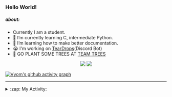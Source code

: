 ### Hello World!

##### about:
- Currently I am a student.
- 🌱 I’m currently learning C, intermediate Python.
- 🌱 I’m learning how to make better documentation.
- 😭 I'm working on [TearDrops](https://github.com/Vyvy-vi/TearDrops)(Discord Bot)
- 🌱 GO PLANT SOME TREES AT [TEAM TREES](https://teamtrees.org/)

<p align="center">
  <a href="https://twitter.com/Vyvy_viM"><img target="_blank" src="https://img.shields.io/badge/twitter%20@Vyvy_viM-0D95E8?style=for-the-badge&logo=twitter&logoColor=white"/></a> 
  <a href="https://vyvy-vi.github.io/portfolio"><img target="_blank" src="https://img.shields.io/badge/-I%27m_craving_for_open_source-green?style=for-the-badge&logo=github&logoColor=black"/></a> 
</p>

[![Vyom's github activity graph](https://activity-graph.herokuapp.com/graph?username=Vyvy-vi)](https://github.com/ashutosh00710/github-readme-activity-graph)

---
<details>
  <summary>:zap: My Activity:</summary>
  
<!--START_SECTION:waka-->
**I'm a Night 🦉** 

```text
🌞 Morning    27 commits     █░░░░░░░░░░░░░░░░░░░░░░░░   4.67% 
🌆 Daytime    164 commits    ███████░░░░░░░░░░░░░░░░░░   28.37% 
🌃 Evening    243 commits    ██████████░░░░░░░░░░░░░░░   42.04% 
🌙 Night      144 commits    ██████░░░░░░░░░░░░░░░░░░░   24.91%

```
📅 **I'm Most Productive on Thursday** 

```text
Monday       89 commits     ███░░░░░░░░░░░░░░░░░░░░░░   15.4% 
Tuesday      94 commits     ████░░░░░░░░░░░░░░░░░░░░░   16.26% 
Wednesday    86 commits     ███░░░░░░░░░░░░░░░░░░░░░░   14.88% 
Thursday     111 commits    ████░░░░░░░░░░░░░░░░░░░░░   19.2% 
Friday       32 commits     █░░░░░░░░░░░░░░░░░░░░░░░░   5.54% 
Saturday     77 commits     ███░░░░░░░░░░░░░░░░░░░░░░   13.32% 
Sunday       89 commits     ███░░░░░░░░░░░░░░░░░░░░░░   15.4%

```


📊 **This Week I Spent My Time On** 

```text
🔥 Editors: 
Vim                      6 hrs 32 mins       █████████████████████████   100.0%

🐱‍💻 Projects: 
TEC-Discord-Automation   2 hrs 27 mins       █████████░░░░░░░░░░░░░░░░   37.63% 
Praise-Bot-Discord       1 hr 52 mins        ███████░░░░░░░░░░░░░░░░░░   28.59% 
Unknown Project          56 mins             ███░░░░░░░░░░░░░░░░░░░░░░   14.35% 
Shephard-bot             56 mins             ███░░░░░░░░░░░░░░░░░░░░░░   14.32% 
portfolio                13 mins             █░░░░░░░░░░░░░░░░░░░░░░░░   3.56%

```


 Last Updated on 23/06/2021
<!--END_SECTION:waka-->
</details>
